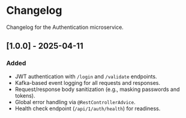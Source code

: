 # Changelog

Changelog for the Authentication microservice.

## [1.0.0] - 2025-04-11
### Added
- JWT authentication with `/login` and `/validate` endpoints.
- Kafka-based event logging for all requests and responses.
- Request/response body sanitization (e.g., masking passwords and tokens).
- Global error handling via `@RestControllerAdvice`.
- Health check endpoint (`/api/1/auth/health`) for readiness.